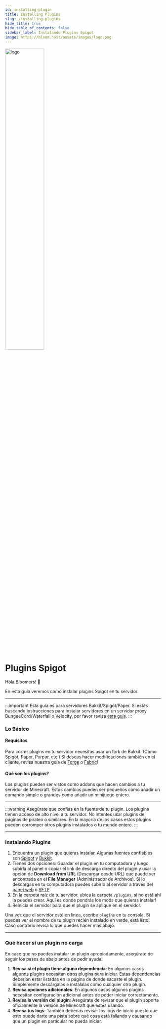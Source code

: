 ```yaml
---
id: installing-plugin
title: Installing Plugins
slug: /installing-plugins
hide_title: true
hide_table_of_contents: false
sidebar_label: Instalando Plugins Spigot
image: https://bloom.host/assets/images/logo.png
---
```


<div class="text--center">
<img src="https://bloom.host/logo-white.svg" alt="logo" height="50%" width="50%"/>
<h1>Plugins Spigot</h1>
</div>

Hola Bloomers! 👋

En esta guía veremos cómo instalar plugins Spigot en tu servidor.

---

:::important
Esta guía es para servidores Bukkit/Spigot/Paper. Si estás buscando instrucciones para instalar servidores en un servidor
proxy BungeeCord/Waterfall o Velocity, por favor revisa [esta guía](proxy-plugins.md).
:::

### Lo Básico
#### Requisitos

Para correr plugins en tu servidor necesitas usar un fork de Bukkit. (Como Spigot, Paper, Purpur, etc.) 
Si deseas hacer modificaciones también en el cliente, revisa nuestra guía de [Forge](forge-mods.md) o [Fabric](fabric-mods.md)!

#### Qué son los plugins?

Los plugins pueden ser vistos como addons que hacen cambios a tu servidor de Minecraft. Estos cambios pueden ser pequeños
como añadir un comando simple o grandes como añadir un minijuego entero. 

---

:::warning
Asegúrate que confías en la fuente de tu plugin. Los plugins tienen acceso de alto nivel a tu servidor. No intentes
usar plugins de páginas de pirateo o similares. En la mayoría de los casos estos plugins pueden corromper otros plugins
instalados o tu mundo entero. 
:::

---

### Instalando Plugins

1. Encuentra un plugin que quieras instalar. Algunas fuentes confiables son [Spigot](https://spigotmc.org/resources) y [Bukkit](https://dev.bukkit.org).
2. Tienes dos opciones: Guardar el plugin en tu computadora y luego subirla al panel o copiar el link de descarga directo del plugin
   y usar la opción de **Download from URL** (Descargar desde URL) que puede ser encontrada en el **File Manager** (Administrador
   de Archivos). Si lo descargas en tu computadora puedes subirlo al servidor a través del [panel web](https://mc.bloom.host) o [SFTP](https://docs.bloom.host/how-to-use-sftp).
3. En la carpeta raíz de tu servidor, ubica la carpeta `/plugins`, si no está ahí la puedes crear. Aquí es donde pondrás los mods que quieras instalar!
4. Reinicia el servidor para que el plugin se aplique en el servidor.

Una vez que el servidor esté en línea, escribe `plugins` en tu consola. Si puedes ver el nombre de tu plugin recién instalado
en verde, está listo! Caso contrario revisa lo que puedes hacer más abajo.

---

### Qué hacer si un plugin no carga
    
En caso que no puedes instalar un plugin apropiadamente, asegúrate de seguir los pasos de abajo antes de pedir ayuda.

1. **Revisa si el plugin tiene alguna dependencia**: En algunos casos algunos plugins necesitan otros plugins para iniciar.
Estas dependencias deberían estar listadas en la página de donde sacaste el plugin. Simplemente descárgalas e instálalas como
cualquier otro plugin.
2. **Revisa opciones adicionales**: En algunos casos algunos plugins necesitan configuración adicional antes de poder iniciar correctamente.
3. **Revisa la versión del plugin**: Asegúrate de revisar que el plugin soporte oficialmente la versión de Minecraft que estés usando.
4. **Revisa tus logs**: También deberías revisar los logs de inicio puesto que esto puede darte una pista sobre qué cosa
está fallando y causando que un plugin en particular no pueda iniciar.
